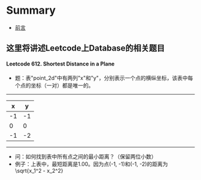 # Summary
* [前言](README.md)

## 这里将讲述Leetcode上Database的相关题目

#### Leetcode 612. Shortest Distance in a Plane
* 题：表"point_2d"中有两列"x"和"y"，分别表示一个点的横纵坐标，该表中每个点的坐标（一对）都是唯一的。
---------
| x | y |
----|----
|-1 |-1 |
| 0 | 0 |
|-1 |-2 |
---------
* 问：如何找到表中所有点之间的最小距离？（保留两位小数）
* 例子：上表中，最短距离是1.00。因为点(-1, -1)和(-1, -2)的距离为 \sqrt{x_1^2 - x_2^2}
